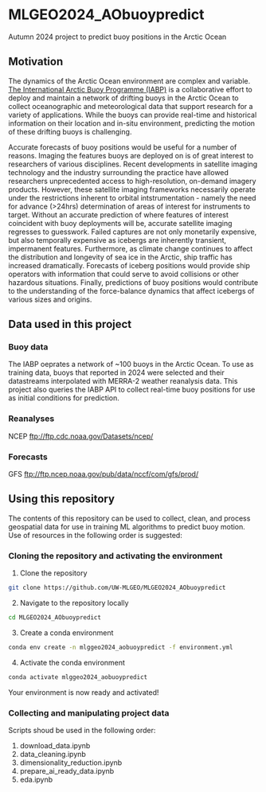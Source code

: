 # MLGEO2024_AObuoypredict
Autumn 2024 project to predict buoy positions in the Arctic Ocean

## Motivation
The dynamics of the Arctic Ocean environment are complex and variable. [The International Arctic Buoy Programme (IABP)](https://iabp.apl.uw.edu/) is a collaborative effort to deploy and maintain a network of drifting buoys in the Arctic Ocean to collect oceanographic and meteorological data that support research for a variety of applications. While the buoys can provide real-time and historical information on their location and in-situ environment, predicting the motion of these drifting buoys is challenging. 

Accurate forecasts of buoy positions would be useful for a number of reasons. Imaging the features buoys are deployed on is of great interest to researchers of various disciplines. Recent developments in satellite imaging technology and the industry surrounding the practice have allowed researchers unprecedented access to high-resolution, on-demand imagery products. However, these satellite imaging frameworks necessarily operate under the restrictions inherent to orbital intstrumentation - namely the need for advance (>24hrs) determination of areas of interest for instruments to target. Without an accurate prediction of where features of interest coincident with buoy deployments will be, accurate satellite imaging regresses to guesswork. Failed captures are not only monetarily expensive, but also temporally expensive as icebergs are inherently transient, impermanent features. Furthermore, as climate change continues to affect the distribution and longevity of sea ice in the Arctic, ship traffic has increased dramatically. Forecasts of iceberg positions would provide ship operators with information that could serve to avoid collisions or other hazardous situations. Finally, predictions of buoy positions would contribute to the understanding of the force-balance dynamics that affect icebergs of various sizes and origins.

## Data used in this project
### Buoy data
The IABP oeprates a network of ~100 buoys in the Arctic Ocean. To use as training data, buoys that reported in 2024 were selected and their datastreams interpolated with MERRA-2 weather reanalysis data. This project also queries the IABP API to collect real-time buoy positions for use as initial conditions for prediction.

### Reanalyses
NCEP ftp://ftp.cdc.noaa.gov/Datasets/ncep/

### Forecasts
GFS ftp://ftp.ncep.noaa.gov/pub/data/nccf/com/gfs/prod/

## Using this repository
The contents of this repository can be used to collect, clean, and process geospatial data for use in training ML algorithms to predict buoy motion. 
Use of resources in the following order is suggested:
### Cloning the repository and activating the environment
1. Clone the repository
```bash
git clone https://github.com/UW-MLGEO/MLGEO2024_AObuoypredict
```

2. Navigate to the repository locally
```bash
cd MLGEO2024_AObuoypredict
```

3. Create a conda environment
```bash
conda env create -n mlggeo2024_aobuoypredict -f environment.yml
```

4. Activate the conda environment
```bash
conda activate mlggeo2024_aobuoypredict
```

Your environment is now ready and activated!

### Collecting and manipulating project data
Scripts shoud be used in the following order:
1. download_data.ipynb
2. data_cleaning.ipynb
3. dimensionality_reduction.ipynb
4. prepare_ai_ready_data.ipynb
5. eda.ipynb